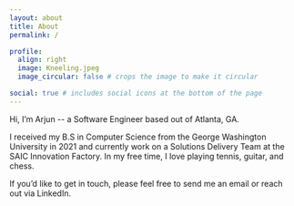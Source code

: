```yaml
---
layout: about
title: About
permalink: /

profile:
  align: right
  image: Kneeling.jpeg
  image_circular: false # crops the image to make it circular

social: true # includes social icons at the bottom of the page
---
```


Hi, I’m Arjun -- a Software Engineer based out of Atlanta, GA.

I received my B.S in Computer Science from the George Washington University in 2021 and currently work on a Solutions Delivery Team at the SAIC Innovation Factory. In my free time, I love playing tennis, guitar, and chess.

If you’d like to get in touch, please feel free to send me an email or reach out via LinkedIn.

